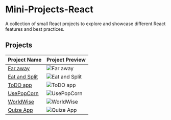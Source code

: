 # Mini-Projects-React  
A collection of small React projects to explore and showcase different React features and best practices.

## Projects

| Project Name       | Project Preview                                    |
|--------------------|---------------------------------------------------|
| [Far away](#)      | ![Far away](https://via.placeholder.com/150x100.png?text=Far+away+In+Progress) |
| [Eat and Split](#) | ![Eat and Split](https://via.placeholder.com/150x100.png?text=Eat+and+Split+In+Progress) |
| [ToDO app](#)      | ![ToDO app](https://via.placeholder.com/150x100.png?text=ToDO+App+In+Progress) |
| [UsePopCorn](#)    | ![UsePopCorn](https://via.placeholder.com/150x100.png?text=UsePopCorn+In+Progress) |
| [WorldWise](#)     | ![WorldWise](https://via.placeholder.com/150x100.png?text=WorldWise+In+Progress) |
| [Quize App](#)     | ![Quize App](https://via.placeholder.com/150x100.png?text=Quize+App+In+Progress) |

